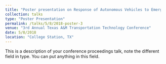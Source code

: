 ```yaml
---
title: "Poster presentation on Response of Autonomous Vehicles to Emergency Vehicles"
collection: talks
type: "Poster Presentation"
permalink: /talks/5/8/2018-poster-3
venue: "3rd Annual Texas A&M Transportation Technology Conference"
date: 5/8/2018
location: "College Station, TX"
---
```


This is a description of your conference proceedings talk, note the different field in type. You can put anything in this field.
